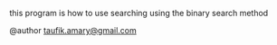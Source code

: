this program is how to use searching using the binary search method


@author taufik.amary@gmail.com